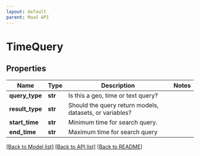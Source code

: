 ```yaml
---
layout: default
parent: MaaS API
---
```


# TimeQuery

## Properties
Name | Type | Description | Notes
------------ | ------------- | ------------- | -------------
**query_type** | **str** | Is this a geo, time or text query? | 
**result_type** | **str** | Should the query return models, datasets, or variables? | 
**start_time** | **str** | Minimum time for search query. | 
**end_time** | **str** | Maximum time for search query | 

[[Back to Model list]](../README.md#documentation-for-models) [[Back to API list]](../README.md#documentation-for-api-endpoints) [[Back to README]](../README.md)

